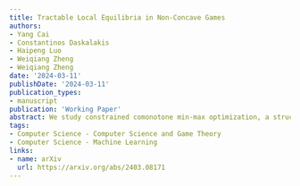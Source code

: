 ```yaml
---
title: Tractable Local Equilibria in Non-Concave Games
authors:
- Yang Cai
- Constantinos Daskalakis
- Haipeng Luo
- Weiqiang Zheng
- Weiqiang Zheng
date: '2024-03-11'
publishDate: '2024-03-11'
publication_types:
- manuscript
publication: 'Working Paper'
abstract: We study constrained comonotone min-max optimization, a structured class of nonconvex-nonconcave min-max optimization problems, and their generalization to comonotone inclusion. In our first contribution, we extend the Extra Anchored Gradient (EAG) algorithm, originally proposed by Yoon and Ryu (2021) for unconstrained min-max optimization, to constrained comonotone min-max optimization and comonotone inclusion, achieving an optimal convergence rate of {{< math >}}$ O(\frac{1}{T}) ${{< /math >}} among all first-order methods. Additionally, we prove that the algorithm's iterations converge to a point in the solution set. In our second contribution, we extend the Fast Extra Gradient (FEG) algorithm, as developed by Lee and Kim (2021), to constrained comonotone min-max optimization and comonotone inclusion, achieving the same {{< math >}}$ O(\frac{1}{T}) ${{< /math >}} convergence rate. This rate is applicable to the broadest set of comonotone inclusion problems yet studied in the literature. Our analyses are based on simple potential function arguments, which might be useful for analyzing other accelerated algorithms.
tags:
- Computer Science - Computer Science and Game Theory
- Computer Science - Machine Learning
links:
- name: arXiv
  url: https://arxiv.org/abs/2403.08171
---
```

